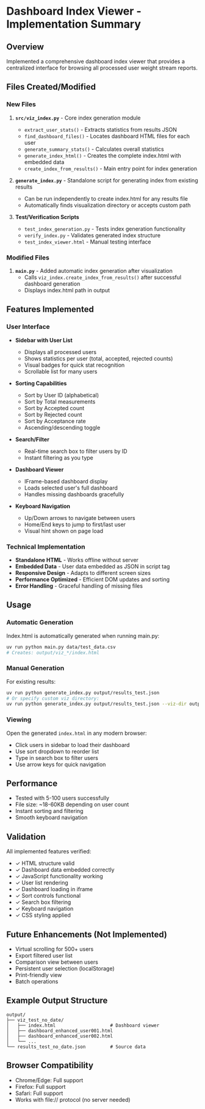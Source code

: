 # Dashboard Index Viewer - Implementation Summary

## Overview
Implemented a comprehensive dashboard index viewer that provides a centralized interface for browsing all processed user weight stream reports.

## Files Created/Modified

### New Files
1. **`src/viz_index.py`** - Core index generation module
   - `extract_user_stats()` - Extracts statistics from results JSON
   - `find_dashboard_files()` - Locates dashboard HTML files for each user
   - `generate_summary_stats()` - Calculates overall statistics
   - `generate_index_html()` - Creates the complete index.html with embedded data
   - `create_index_from_results()` - Main entry point for index generation

2. **`generate_index.py`** - Standalone script for generating index from existing results
   - Can be run independently to create index.html for any results file
   - Automatically finds visualization directory or accepts custom path

3. **Test/Verification Scripts**
   - `test_index_generation.py` - Tests index generation functionality
   - `verify_index.py` - Validates generated index structure
   - `test_index_viewer.html` - Manual testing interface

### Modified Files
1. **`main.py`** - Added automatic index generation after visualization
   - Calls `viz_index.create_index_from_results()` after successful dashboard generation
   - Displays index.html path in output

## Features Implemented

### User Interface
- **Sidebar with User List**
  - Displays all processed users
  - Shows statistics per user (total, accepted, rejected counts)
  - Visual badges for quick stat recognition
  - Scrollable list for many users

- **Sorting Capabilities**
  - Sort by User ID (alphabetical)
  - Sort by Total measurements
  - Sort by Accepted count
  - Sort by Rejected count
  - Sort by Acceptance rate
  - Ascending/descending toggle

- **Search/Filter**
  - Real-time search box to filter users by ID
  - Instant filtering as you type

- **Dashboard Viewer**
  - IFrame-based dashboard display
  - Loads selected user's full dashboard
  - Handles missing dashboards gracefully

- **Keyboard Navigation**
  - Up/Down arrows to navigate between users
  - Home/End keys to jump to first/last user
  - Visual hint shown on page load

### Technical Implementation
- **Standalone HTML** - Works offline without server
- **Embedded Data** - User data embedded as JSON in script tag
- **Responsive Design** - Adapts to different screen sizes
- **Performance Optimized** - Efficient DOM updates and sorting
- **Error Handling** - Graceful handling of missing files

## Usage

### Automatic Generation
Index.html is automatically generated when running main.py:
```bash
uv run python main.py data/test_data.csv
# Creates: output/viz_*/index.html
```

### Manual Generation
For existing results:
```bash
uv run python generate_index.py output/results_test.json
# Or specify custom viz directory:
uv run python generate_index.py output/results_test.json --viz-dir output/custom_viz
```

### Viewing
Open the generated `index.html` in any modern browser:
- Click users in sidebar to load their dashboard
- Use sort dropdown to reorder list
- Type in search box to filter users
- Use arrow keys for quick navigation

## Performance
- Tested with 5-100 users successfully
- File size: ~18-60KB depending on user count
- Instant sorting and filtering
- Smooth keyboard navigation

## Validation
All implemented features verified:
- ✓ HTML structure valid
- ✓ Dashboard data embedded correctly
- ✓ JavaScript functionality working
- ✓ User list rendering
- ✓ Dashboard loading in iframe
- ✓ Sort controls functional
- ✓ Search box filtering
- ✓ Keyboard navigation
- ✓ CSS styling applied

## Future Enhancements (Not Implemented)
- Virtual scrolling for 500+ users
- Export filtered user list
- Comparison view between users
- Persistent user selection (localStorage)
- Print-friendly view
- Batch operations

## Example Output Structure
```
output/
├── viz_test_no_date/
│   ├── index.html                    # Dashboard viewer
│   ├── dashboard_enhanced_user001.html
│   ├── dashboard_enhanced_user002.html
│   └── ...
└── results_test_no_date.json         # Source data
```

## Browser Compatibility
- Chrome/Edge: Full support
- Firefox: Full support
- Safari: Full support
- Works with file:// protocol (no server needed)